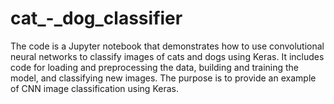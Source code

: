 # cat_-_dog_classifier
The code is a Jupyter notebook that demonstrates how to use convolutional neural networks to classify images of cats and dogs using Keras. It includes code for loading and preprocessing the data, building and training the model, and classifying new images. The purpose is to provide an example of CNN image classification using Keras.
